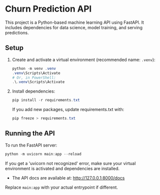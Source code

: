 # Churn Prediction API

This project is a Python-based machine learning API using FastAPI. It includes dependencies for data science, model training, and serving predictions.

## Setup
1. Create and activate a virtual environment (recommended name: `.venv`):
   ```powershell
   python -m venv .venv
   .venv\Scripts\Activate
   # Or, in PowerShell:
   .\.venv\Scripts\Activate
   ```
2. Install dependencies:
   ```powershell
   pip install -r requirements.txt
   ```
   If you add new packages, update requirements.txt with:
   ```powershell
   pip freeze > requirements.txt
   ```

## Running the API
To run the FastAPI server:
```powershell
python -m uvicorn main:app --reload
```
If you get a 'uvicorn not recognized' error, make sure your virtual environment is activated and dependencies are installed.

- The API docs are available at: http://127.0.0.1:8000/docs

Replace `main:app` with your actual entrypoint if different.
